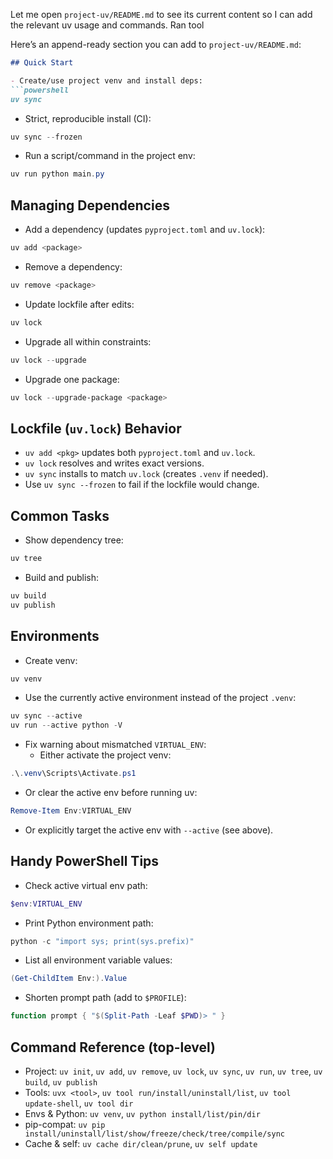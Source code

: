 Let me open `project-uv/README.md` to see its current content so I can add the relevant uv usage and commands.
Ran tool

Here’s an append-ready section you can add to `project-uv/README.md`:

```markdown
## Quick Start

- Create/use project venv and install deps:
```powershell
uv sync
```

- Strict, reproducible install (CI):
```powershell
uv sync --frozen
```

- Run a script/command in the project env:
```powershell
uv run python main.py
```

## Managing Dependencies

- Add a dependency (updates `pyproject.toml` and `uv.lock`):
```powershell
uv add <package>
```

- Remove a dependency:
```powershell
uv remove <package>
```

- Update lockfile after edits:
```powershell
uv lock
```

- Upgrade all within constraints:
```powershell
uv lock --upgrade
```

- Upgrade one package:
```powershell
uv lock --upgrade-package <package>
```

## Lockfile (`uv.lock`) Behavior

- `uv add <pkg>` updates both `pyproject.toml` and `uv.lock`.
- `uv lock` resolves and writes exact versions.
- `uv sync` installs to match `uv.lock` (creates `.venv` if needed).
- Use `uv sync --frozen` to fail if the lockfile would change.

## Common Tasks

- Show dependency tree:
```powershell
uv tree
```

- Build and publish:
```powershell
uv build
uv publish
```

## Environments

- Create venv:
```powershell
uv venv
```

- Use the currently active environment instead of the project `.venv`:
```powershell
uv sync --active
uv run --active python -V
```

- Fix warning about mismatched `VIRTUAL_ENV`:
  - Either activate the project venv:
```powershell
.\.venv\Scripts\Activate.ps1
```
  - Or clear the active env before running uv:
```powershell
Remove-Item Env:VIRTUAL_ENV
```
  - Or explicitly target the active env with `--active` (see above).

## Handy PowerShell Tips

- Check active virtual env path:
```powershell
$env:VIRTUAL_ENV
```

- Print Python environment path:
```powershell
python -c "import sys; print(sys.prefix)"
```

- List all environment variable values:
```powershell
(Get-ChildItem Env:).Value
```

- Shorten prompt path (add to `$PROFILE`):
```powershell
function prompt { "$(Split-Path -Leaf $PWD)> " }
```

## Command Reference (top-level)

- Project: `uv init`, `uv add`, `uv remove`, `uv lock`, `uv sync`, `uv run`, `uv tree`, `uv build`, `uv publish`
- Tools: `uvx <tool>`, `uv tool run/install/uninstall/list`, `uv tool update-shell`, `uv tool dir`
- Envs & Python: `uv venv`, `uv python install/list/pin/dir`
- pip-compat: `uv pip install/uninstall/list/show/freeze/check/tree/compile/sync`
- Cache & self: `uv cache dir/clean/prune`, `uv self update`
```
